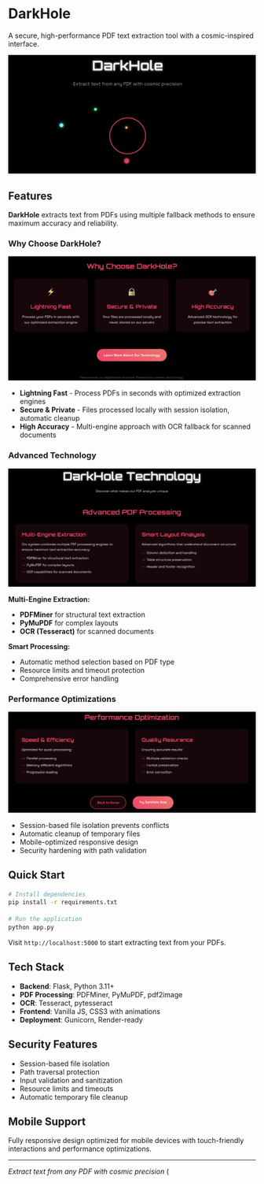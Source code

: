 # DarkHole

A secure, high-performance PDF text extraction tool with a cosmic-inspired interface.

![DarkHole Homepage](docs/screenshots/homepage.png)

## Features

**DarkHole** extracts text from PDFs using multiple fallback methods to ensure maximum accuracy and reliability.

### Why Choose DarkHole?

![Features Overview](docs/screenshots/features.png)

- **Lightning Fast** - Process PDFs in seconds with optimized extraction engines
- **Secure & Private** - Files processed locally with session isolation, automatic cleanup
- **High Accuracy** - Multi-engine approach with OCR fallback for scanned documents

### Advanced Technology

![Technology Stack](docs/screenshots/technology.png)

**Multi-Engine Extraction:**
- **PDFMiner** for structural text extraction
- **PyMuPDF** for complex layouts  
- **OCR (Tesseract)** for scanned documents

**Smart Processing:**
- Automatic method selection based on PDF type
- Resource limits and timeout protection
- Comprehensive error handling

### Performance Optimizations

![Performance Features](docs/screenshots/performance.png)

- Session-based file isolation prevents conflicts
- Automatic cleanup of temporary files
- Mobile-optimized responsive design
- Security hardening with path validation

## Quick Start

```bash
# Install dependencies
pip install -r requirements.txt

# Run the application
python app.py
```

Visit `http://localhost:5000` to start extracting text from your PDFs.

## Tech Stack

- **Backend**: Flask, Python 3.11+
- **PDF Processing**: PDFMiner, PyMuPDF, pdf2image
- **OCR**: Tesseract, pytesseract
- **Frontend**: Vanilla JS, CSS3 with animations
- **Deployment**: Gunicorn, Render-ready

## Security Features

- Session-based file isolation
- Path traversal protection  
- Input validation and sanitization
- Resource limits and timeouts
- Automatic temporary file cleanup

## Mobile Support

Fully responsive design optimized for mobile devices with touch-friendly interactions and performance optimizations.

---

*Extract text from any PDF with cosmic precision* (